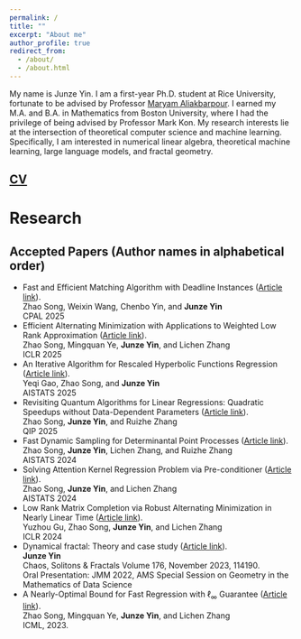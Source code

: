 ```yaml
---
permalink: /
title: ""
excerpt: "About me"
author_profile: true
redirect_from:
  - /about/
  - /about.html
---
```


My name is Junze Yin. I am a first-year Ph.D. student at Rice University, fortunate to be advised by Professor [Maryam Aliakbarpour](https://maryamaliakbarpour.com/). I earned my M.A. and B.A. in Mathematics from Boston University, where I had the privilege of being advised by Professor Mark Kon. My research interests lie at the intersection of theoretical computer science and machine learning. Specifically, I am interested in numerical linear algebra, theoretical machine learning, large language models, and fractal geometry.

## [CV](../files/Junze_Yin_2024_PhD_CV_PS.pdf)

# Research

<!-- ICML awaiting for arxiv -->

## Accepted Papers (Author names in alphabetical order)

- Fast and Efficient Matching Algorithm with Deadline Instances ([Article link](https://arxiv.org/pdf/2305.08353)).<br>
  Zhao Song, Weixin Wang, Chenbo Yin, and **Junze Yin**<br>
  CPAL 2025
- Efficient Alternating Minimization with Applications to Weighted Low Rank Approximation ([Article link](https://arxiv.org/pdf/2306.04169)).<br>
  Zhao Song, Mingquan Ye, **Junze Yin**, and Lichen Zhang<br>
  ICLR 2025
- An Iterative Algorithm for Rescaled Hyperbolic Functions Regression ([Article link](https://arxiv.org/pdf/2305.00660)).<br>
  Yeqi Gao, Zhao Song, and **Junze Yin** <br>
  AISTATS 2025
- Revisiting Quantum Algorithms for Linear Regressions: Quadratic Speedups without Data-Dependent Parameters ([Article link](https://arxiv.org/pdf/2311.14823)).<br>
  Zhao Song, **Junze Yin**, and Ruizhe Zhang<br>
  QIP 2025
- Fast Dynamic Sampling for Determinantal Point Processes ([Article link](https://proceedings.mlr.press/v238/song24b/song24b.pdf)).<br>
  Zhao Song, **Junze Yin**, Lichen Zhang, and Ruizhe Zhang<br>
  AISTATS 2024
- Solving Attention Kernel Regression Problem via Pre-conditioner ([Article link](https://arxiv.org/pdf/2308.14304.pdf)).<br>
  Zhao Song, **Junze Yin**, and Lichen Zhang<br>
  AISTATS 2024
- Low Rank Matrix Completion via Robust Alternating Minimization in Nearly Linear Time ([Article link](https://openreview.net/pdf?id=N0gT4A0jNV)).<br>
  Yuzhou Gu, Zhao Song, **Junze Yin**, and Lichen Zhang<br>
  ICLR 2024
- Dynamical fractal: Theory and case study ([Article link](https://doi.org/10.1016/j.chaos.2023.114190)).<br>
  **Junze Yin**<br>
  Chaos, Solitons & Fractals Volume 176, November 2023, 114190.<br>
  Oral Presentation: JMM 2022, AMS Special Session on Geometry in the Mathematics of Data Science<br>
- A Nearly-Optimal Bound for Fast Regression with $\ell_\infty$ Guarantee ([Article link](https://proceedings.mlr.press/v202/song23j/song23j.pdf)).<br>
  Zhao Song, Mingquan Ye, **Junze Yin**, and Lichen Zhang<br>
  ICML, 2023.
